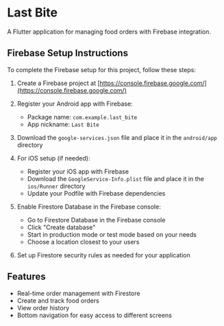 # Last Bite

A Flutter application for managing food orders with Firebase integration.

## Firebase Setup Instructions

To complete the Firebase setup for this project, follow these steps:

1. Create a Firebase project at [https://console.firebase.google.com/](https://console.firebase.google.com/)

2. Register your Android app with Firebase:
   - Package name: `com.example.last_bite`
   - App nickname: `Last Bite`

3. Download the `google-services.json` file and place it in the `android/app` directory

4. For iOS setup (if needed):
   - Register your iOS app with Firebase
   - Download the `GoogleService-Info.plist` file and place it in the `ios/Runner` directory
   - Update your Podfile with Firebase dependencies

5. Enable Firestore Database in the Firebase console:
   - Go to Firestore Database in the Firebase console
   - Click "Create database"
   - Start in production mode or test mode based on your needs
   - Choose a location closest to your users

6. Set up Firestore security rules as needed for your application

## Features
- Real-time order management with Firestore
- Create and track food orders
- View order history
- Bottom navigation for easy access to different screens
